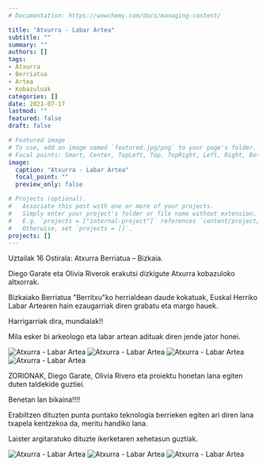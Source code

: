 ```yaml
---
# Documentation: https://wowchemy.com/docs/managing-content/

title: "Atxurra - Labar Artea"
subtitle: ""
summary: ""
authors: []
tags: 
- Atxurra
- Berriatua
- Artea
- Kobazuloak
categories: []
date: 2021-07-17
lastmod: ""
featured: false
draft: false

# Featured image
# To use, add an image named `featured.jpg/png` to your page's folder.
# Focal points: Smart, Center, TopLeft, Top, TopRight, Left, Right, BottomLeft, Bottom, BottomRight.
image:
  caption: "Atxurra - Labar Artea"
  focal_point: ""
  preview_only: false

# Projects (optional).
#   Associate this post with one or more of your projects.
#   Simply enter your project's folder or file name without extension.
#   E.g. `projects = ["internal-project"]` references `content/project/deep-learning/index.md`.
#   Otherwise, set `projects = []`.
projects: []
---
```


Uztailak 16 Ostirala: Atxurra Berriatua – Bizkaia.

Diego Garate eta Olivia Riverok erakutsi dizkigute Atxurra kobazuloko altxorrak.

Bizkaiako Berriatua "Berritxu"ko herrialdean daude kokatuak, Euskal Herriko Labar Artearen hain ezaugarriak diren grabatu eta margo hauek.

Harrigarriak dira, mundialak!!

Mila esker bi arkeologo eta labar artean adituak diren jende jator honei.

![Atxurra - Labar Artea](media/1.jpg)
![Atxurra - Labar Artea](media/2.jpg)
![Atxurra - Labar Artea](media/3.jpg)
![Atxurra - Labar Artea](media/4.jpg)

ZORIONAK, Diego Garate, Olivia Rivero eta proiektu honetan lana egiten duten taldekide guztiei.
 
Benetan lan bikaina!!!!

Erabiltzen dituzten punta puntako teknologia berrieken egiten ari diren lana txapela kentzekoa da, meritu handiko lana.

Laister argitaratuko dituzte ikerketaren xehetasun guztiak.

![Atxurra - Labar Artea](media/5.jpg)
![Atxurra - Labar Artea](media/6.jpg)
![Atxurra - Labar Artea](media/7.jpg)

